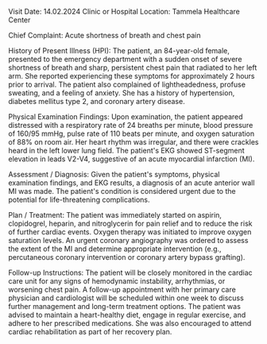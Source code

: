  Visit Date: 14.02.2024
Clinic or Hospital Location: Tammela Healthcare Center

Chief Complaint: Acute shortness of breath and chest pain

History of Present Illness (HPI): The patient, an 84-year-old female, presented to the emergency department with a sudden onset of severe shortness of breath and sharp, persistent chest pain that radiated to her left arm. She reported experiencing these symptoms for approximately 2 hours prior to arrival. The patient also complained of lightheadedness, profuse sweating, and a feeling of anxiety. She has a history of hypertension, diabetes mellitus type 2, and coronary artery disease.

Physical Examination Findings: Upon examination, the patient appeared distressed with a respiratory rate of 24 breaths per minute, blood pressure of 160/95 mmHg, pulse rate of 110 beats per minute, and oxygen saturation of 88% on room air. Her heart rhythm was irregular, and there were crackles heard in the left lower lung field. The patient's EKG showed ST-segment elevation in leads V2-V4, suggestive of an acute myocardial infarction (MI).

Assessment / Diagnosis: Given the patient's symptoms, physical examination findings, and EKG results, a diagnosis of an acute anterior wall MI was made. The patient's condition is considered urgent due to the potential for life-threatening complications.

Plan / Treatment: The patient was immediately started on aspirin, clopidogrel, heparin, and nitroglycerin for pain relief and to reduce the risk of further cardiac events. Oxygen therapy was initiated to improve oxygen saturation levels. An urgent coronary angiography was ordered to assess the extent of the MI and determine appropriate intervention (e.g., percutaneous coronary intervention or coronary artery bypass grafting).

Follow-up Instructions: The patient will be closely monitored in the cardiac care unit for any signs of hemodynamic instability, arrhythmias, or worsening chest pain. A follow-up appointment with her primary care physician and cardiologist will be scheduled within one week to discuss further management and long-term treatment options. The patient was advised to maintain a heart-healthy diet, engage in regular exercise, and adhere to her prescribed medications. She was also encouraged to attend cardiac rehabilitation as part of her recovery plan.